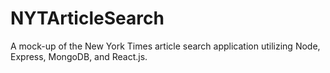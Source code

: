 # NYTArticleSearch
A mock-up of the New York Times article search application utilizing Node, Express, MongoDB, and React.js. 

